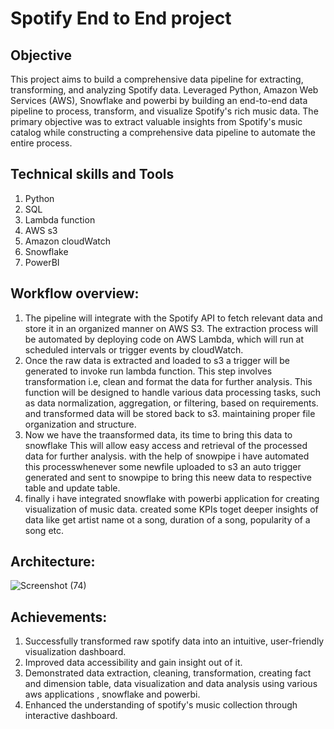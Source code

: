 # Spotify End to End project

## Objective
This project aims to build a comprehensive data pipeline for extracting, transforming, and analyzing Spotify data. Leveraged Python, Amazon Web Services (AWS), Snowflake and powerbi by building an end-to-end data pipeline to process, transform, and visualize Spotify's rich music data. The primary objective was to extract valuable insights from Spotify's  music catalog while constructing a comprehensive data pipeline to automate the entire process.

## Technical skills and Tools
1. Python
2. SQL
3. Lambda function
4. AWS s3
5. Amazon cloudWatch
6. Snowflake
7. PowerBI

## Workflow overview:
1. The pipeline will integrate with the Spotify API to fetch relevant data and store it in an organized manner on AWS S3. The extraction 
   process will be automated by deploying code on AWS Lambda, which will run at scheduled intervals or trigger events by cloudWatch.
2. Once the raw data is extracted and loaded to s3 a trigger will be generated to invoke run lambda function. This step involves 
   transformation i.e, clean and format the data for further analysis. This function will be designed to handle various data processing 
   tasks, such as data normalization, aggregation, or filtering, based on requirements. and transformed data will be stored back to s3.
   maintaining proper file organization and structure. 
3. Now we have the traansformed data, its time to bring this data to snowflake This will allow easy access and retrieval of the processed 
   data for further analysis. with the help of snowpipe i have automated this processwhenever some newfile uploaded to s3 an auto trigger 
   generated and sent to snowpipe to bring this neew data to respective table and update table.
4. finally i have integrated snowflake with powerbi application for creating visualization of music data. created some KPIs toget deeper 
   insights of data like get artist name ot a song, duration of a song, popularity of a song etc.

## Architecture:
![Screenshot (74)](https://github.com/rockraj999/Visualizations/assets/121096737/75230799-0b82-46f0-b5da-40551929606e)

## Achievements:
1. Successfully transformed raw spotify data into an intuitive, user-friendly visualization dashboard.
2. Improved data accessibility and gain insight out of it.
3. Demonstrated data extraction, cleaning, transformation, creating fact and dimension table, data visualization and data analysis using 
   various aws applications , snowflake and powerbi. 
4. Enhanced the understanding of spotify's music collection through interactive dashboard.







 
